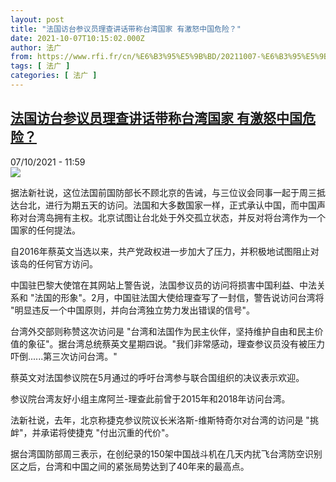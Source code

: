 ```yaml
---
layout: post
title: "法国访台参议员理查讲话带称台湾国家 有激怒中国危险？"
date: 2021-10-07T10:15:02.000Z
author: 法广
from: https://www.rfi.fr/cn/%E6%B3%95%E5%9B%BD/20211007-%E6%B3%95%E5%9B%BD%E8%AE%BF%E5%8F%B0%E5%8F%82%E8%AE%AE%E5%91%98%E7%90%86%E6%9F%A5%E8%AE%B2%E8%AF%9D%E5%B8%A6%E7%A7%B0%E5%8F%B0%E6%B9%BE%E5%9B%BD%E5%AE%B6-%E6%9C%89%E6%BF%80%E6%80%92%E4%B8%AD%E5%9B%BD%E5%8D%B1%E9%99%A9
tags: [ 法广 ]
categories: [ 法广 ]
---
```

<!--1633601702000-->
[法国访台参议员理查讲话带称台湾国家 有激怒中国危险？](https://www.rfi.fr/cn/%E6%B3%95%E5%9B%BD/20211007-%E6%B3%95%E5%9B%BD%E8%AE%BF%E5%8F%B0%E5%8F%82%E8%AE%AE%E5%91%98%E7%90%86%E6%9F%A5%E8%AE%B2%E8%AF%9D%E5%B8%A6%E7%A7%B0%E5%8F%B0%E6%B9%BE%E5%9B%BD%E5%AE%B6-%E6%9C%89%E6%BF%80%E6%80%92%E4%B8%AD%E5%9B%BD%E5%8D%B1%E9%99%A9)
------

<div>
<div>07/10/2021 - 11:59</div><img src="https://s.rfi.fr/media/display/913324ae-273f-11ec-bbb0-005056bfb2b6/ebb8fc8521a63c38bb151c97fdb3b9e38c6d5b0c.jpg"><div >                    <p>据法新社说，这位法国前国防部长不顾北京的告诫，与三位议会同事一起于周三抵达台北，进行为期五天的访问。法国和大多数国家一样，正式承认中国，而中国声称对台湾岛拥有主权。北京试图让台北处于外交孤立状态，并反对将台湾作为一个国家的任何提法。</p><p>自2016年蔡英文当选以来，共产党政权进一步加大了压力，并积极地试图阻止对该岛的任何官方访问。</p><p>中国驻巴黎大使馆在其网站上警告说，法国参议员的访问将损害中国利益、中法关系和 "法国的形象"。2月，中国驻法国大使给理查写了一封信，警告说访问台湾将 "明显违反一个中国原则，并向台湾独立势力发出错误的信号"。</p><p>台湾外交部则称赞这次访问是 "台湾和法国作为民主伙伴，坚持维护自由和民主价值的象征"。据台湾总统蔡英文星期四说。"我们非常感动，理查参议员没有被压力吓倒......第三次访问台湾。"</p><p>蔡英文对法国参议院在5月通过的呼吁台湾参与联合国组织的决议表示欢迎。</p><p>参议院台湾友好小组主席阿兰-理查此前曾于2015年和2018年访问台湾。</p><p>法新社说，去年，北京称捷克参议院议长米洛斯-维斯特奇尔对台湾的访问是 "挑衅"，并承诺将使捷克 "付出沉重的代价"。</p><p>据台湾国防部周三表示，在创纪录的150架中国战斗机在几天内扰飞台湾防空识别区之后，台湾和中国之间的紧张局势达到了40年来的最高点。</p>                                            <div data-selfpromo-newsletter>    </div>    <div data-selfpromo-app>    </div>                </div>
</div>
